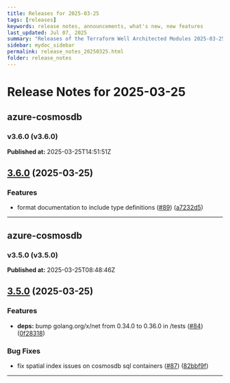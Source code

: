 ```yaml
---
title: Releases for 2025-03-25
tags: [releases]
keywords: release notes, announcements, what's new, new features
last_updated: Jul 07, 2025
summary: "Releases of the Terraform Well Architected Modules 2025-03-25"
sidebar: mydoc_sidebar
permalink: release_notes_20250325.html
folder: release_notes
---
```


# Release Notes for 2025-03-25

## azure-cosmosdb
### v3.6.0 (v3.6.0)
**Published at:** 2025-03-25T14:51:51Z

## [3.6.0](https://github.com/CloudNationHQ/terraform-azure-cosmosdb/compare/v3.5.0...v3.6.0) (2025-03-25)


### Features

* format documentation to include type definitions ([#89](https://github.com/CloudNationHQ/terraform-azure-cosmosdb/issues/89)) ([a7232d5](https://github.com/CloudNationHQ/terraform-azure-cosmosdb/commit/a7232d52f016cee3192d8d6de5278c66c1c8efec))

---

## azure-cosmosdb
### v3.5.0 (v3.5.0)
**Published at:** 2025-03-25T08:48:46Z

## [3.5.0](https://github.com/CloudNationHQ/terraform-azure-cosmosdb/compare/v3.4.0...v3.5.0) (2025-03-25)


### Features

* **deps:** bump golang.org/x/net from 0.34.0 to 0.36.0 in /tests ([#84](https://github.com/CloudNationHQ/terraform-azure-cosmosdb/issues/84)) ([0f28318](https://github.com/CloudNationHQ/terraform-azure-cosmosdb/commit/0f2831840aa7e4989f8ff3ba1fc67d5193c14e4f))


### Bug Fixes

* fix spatial index issues on cosmosdb sql containers ([#87](https://github.com/CloudNationHQ/terraform-azure-cosmosdb/issues/87)) ([82bbf9f](https://github.com/CloudNationHQ/terraform-azure-cosmosdb/commit/82bbf9f0f4e788a6caedf2d3c0b9b6863eb45eb8))

---

